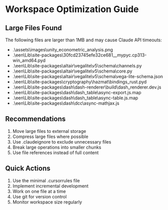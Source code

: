 # Workspace Optimization Guide

## Large Files Found
The following files are larger than 1MB and may cause Claude API timeouts:

- .\assets\images\unity_econometric_analysis.png
- .\een\Lib\site-packages\30fcd23745efe32ce681__mypyc.cp313-win_amd64.pyd
- .\een\Lib\site-packages\altair\vegalite\v5\schema\channels.py
- .\een\Lib\site-packages\altair\vegalite\v5\schema\core.py
- .\een\Lib\site-packages\altair\vegalite\v5\schema\vega-lite-schema.json
- .\een\Lib\site-packages\cryptography\hazmat\bindings\_rust.pyd
- .\een\Lib\site-packages\dash\dash-renderer\build\dash_renderer.dev.js
- .\een\Lib\site-packages\dash\dash_table\async-export.js.map
- .\een\Lib\site-packages\dash\dash_table\async-table.js.map
- .\een\Lib\site-packages\dash\dcc\async-mathjax.js

## Recommendations
1. Move large files to external storage
2. Compress large files where possible
3. Use .claudeignore to exclude unnecessary files
4. Break large operations into smaller chunks
5. Use file references instead of full content

## Quick Actions
1. Use the minimal .cursorrules file
2. Implement incremental development
3. Work on one file at a time
4. Use git for version control
5. Monitor workspace size regularly
